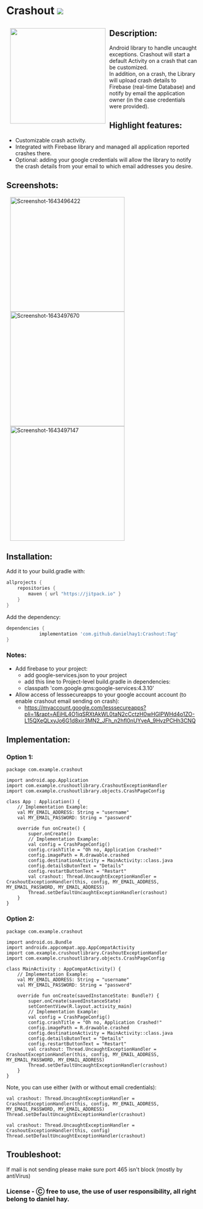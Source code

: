 # Crashout [![](https://jitpack.io/v/danielhay1/Crashout.svg)](https://jitpack.io/#danielhay1/Crashout)
<img src="https://i.ibb.co/mB8Bgzn/crushout-Logo.png" align="left"
width="250" hspace="10" vspace="10">
## Description:
Android library to handle uncaught exceptions.
Crashout will start a default Activity on a crash that can be customized.</br>
In addition, on a crash, the Library will upload crash details to Firebase (real-time Database) and notify by email the application owner (in the case credentials were provided).
## Highlight features:
- Customizable crash activity.
- Integrated with Firebase library and managed all application reported crashes there.
- Optional: adding your google credentials will allow the library to notify the crash details from your email to which email addresses you desire.
## Screenshots:
<a href="https://ibb.co/YyRrCr4"><img src="https://i.ibb.co/VQjK1K0/Screenshot-1643496422.png" alt="Screenshot-1643496422" border="0" width="300" hspace="10"><a href="https://ibb.co/7SMBdsw"><img src="https://i.ibb.co/CwC43Rk/Screenshot-1643497670.png" alt="Screenshot-1643497670" border="0" width="300" hspace="10"/></a><a href="https://ibb.co/J7Zvny5"><img src="https://i.ibb.co/DCd9485/Screenshot-1643497147.png" alt="Screenshot-1643497147" border="0" width="300" hspace="10"/></a>
## Installation:
Add it to your build.gradle with:
```gradle
allprojects {
    repositories {
        maven { url "https://jitpack.io" }
    }
}
```
Add the dependency:
```gradle
dependencies {
	        implementation 'com.github.danielhay1:Crashout:Tag'
}
```
### Notes:
- Add firebase to your project:
	- add google-services.json to your project
	- add this line to Project-level build.gradle in dependencies:
	- classpath 'com.google.gms:google-services:4.3.10'
- Allow access of lesssecureapps to your google account account (to enable crashout email sending on crash):
  - https://myaccount.google.com/lesssecureapps?pli=1&rapt=AEjHL4O1iqSRXtAkWL0taN2cCctzH0wHGIPWHd4o1ZO-L15QXeQLxyJo6G1d8xir3MN2_JFh_n2hfl0nUYveA_9HvzPCHh3CNQ

## Implementation:
### Option 1:
```
package com.example.crashout

import android.app.Application
import com.example.crushoutlibrary.CrashoutExceptionHandler
import com.example.crushoutlibrary.objects.CrashPageConfig

class App : Application() {
    // Implementation Example:
    val MY_EMAIL_ADDRESS: String = "username"
    val MY_EMAIL_PASSWORD: String = "password"

    override fun onCreate() {
        super.onCreate()
        // Implementation Example:
        val config = CrashPageConfig()
        config.crashTitle = "Oh no, Application Crashed!"
        config.imagePath = R.drawable.crashed
        config.destinationActivity = MainActivity::class.java
        config.detailsButonText = "Details"
        config.restartButtonText = "Restart"
        val crashout: Thread.UncaughtExceptionHandler = CrashoutExceptionHandler(this, config, MY_EMAIL_ADDRESS, MY_EMAIL_PASSWORD, MY_EMAIL_ADDRESS)
        Thread.setDefaultUncaughtExceptionHandler(crashout)
    }
}
```
### Option 2:
```
package com.example.crashout

import android.os.Bundle
import androidx.appcompat.app.AppCompatActivity
import com.example.crushoutlibrary.CrashoutExceptionHandler
import com.example.crushoutlibrary.objects.CrashPageConfig

class MainActivity : AppCompatActivity() {
    // Implementation Example:
    val MY_EMAIL_ADDRESS: String = "username"
    val MY_EMAIL_PASSWORD: String = "password"

    override fun onCreate(savedInstanceState: Bundle?) {
        super.onCreate(savedInstanceState)
        setContentView(R.layout.activity_main)
        // Implementation Example:
        val config = CrashPageConfig()
        config.crashTitle = "Oh no, Application Crashed!"
        config.imagePath = R.drawable.crashed
        config.destinationActivity = MainActivity::class.java
        config.detailsButonText = "Details"
        config.restartButtonText = "Restart"
        val crashout: Thread.UncaughtExceptionHandler = CrashoutExceptionHandler(this, config, MY_EMAIL_ADDRESS, MY_EMAIL_PASSWORD, MY_EMAIL_ADDRESS)
        Thread.setDefaultUncaughtExceptionHandler(crashout)
    }
}
```
Note, you can use either (with or without email credentials):
```
val crashout: Thread.UncaughtExceptionHandler = CrashoutExceptionHandler(this, config, MY_EMAIL_ADDRESS, MY_EMAIL_PASSWORD, MY_EMAIL_ADDRESS)
Thread.setDefaultUncaughtExceptionHandler(crashout)
```
```
val crashout: Thread.UncaughtExceptionHandler = CrashoutExceptionHandler(this, config)
Thread.setDefaultUncaughtExceptionHandler(crashout)
```
## Troubleshoot:
If mail is not sending please make sure port 465 isn't block (mostly by antiVirus)

### License - Ⓒ free to use, the use of user responsibility, all right belong to daniel hay.
